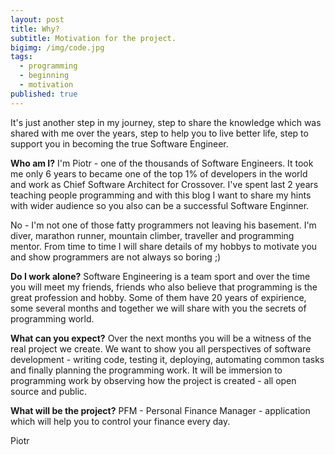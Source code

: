```yaml
---
layout: post
title: Why?
subtitle: Motivation for the project.
bigimg: /img/code.jpg
tags:
  - programming
  - beginning
  - motivation
published: true
---
```


It's just another step in my journey, step to share the knowledge which was shared with me over the years, step to help you to live better life, step to support you in becoming the true Software Engineer.


**Who am I?**
I'm Piotr - one of the thousands of Software Engineers. It took me only 6 years to became one of the top 1% of developers in the world and work as Chief Software Architect for Crossover. I've spent last 2 years teaching people programming and with this blog I want to share my hints with wider audience so you also can be a successful Software Enginner.

No - I'm not one of those fatty programmers not leaving his basement. I'm diver, marathon runner, mountain climber, traveller and programming mentor. From time to time I will share details of my hobbys to motivate you and show programmers are not always so boring ;)


**Do I work alone?**
Software Engineering is a team sport and over the time you will meet my friends, friends who also believe that programming is the great profession and hobby. Some of them have 20 years of expirience, some several months and together we will share with you the secrets of programming world.


**What can you expect?**
Over the next months you will be a witness of the real project we create. We want to show you all perspectives of software development - writing code, testing it, deploying, automating common tasks and finally planning the programming work. It will be immersion to programming work by observing how the project is created - all open source and public.


**What will be the project?**
PFM - Personal Finance Manager - application which will help you to control your finance every day.


Piotr



